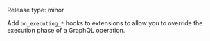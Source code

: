 Release type: minor

Add `on_executing_*` hooks to extensions to allow you to override the execution phase of a GraphQL operation.
